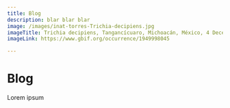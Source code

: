 ```yaml
---
title: Blog
description: blar blar blar
image: /images/inat-torres-Trichia-decipiens.jpg
imageTitle: Trichia decipiens, Tangancícuaro, Michoacán, México, 4 December 2018. Photo by Ricardo Arredondo Torres CC BY-NC 4.0 via iNaturalist research-grade observations.
imageLink: https://www.gbif.org/occurrence/1949998045

---
```

# Blog

Lorem ipsum
